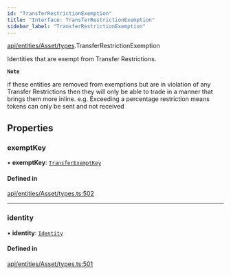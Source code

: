 ```yaml
---
id: "TransferRestrictionExemption"
title: "Interface: TransferRestrictionExemption"
sidebar_label: "TransferRestrictionExemption"
---
```


[api/entities/Asset/types](../../../../../../modules/API/Entities/Asset/Types/Types.md).TransferRestrictionExemption

Identities that are exempt from Transfer Restrictions.

**`Note`**

if these entities are removed from exemptions but are
in violation of any Transfer Restrictions then they will only
be able to trade in a manner that brings them more inline. e.g.
Exceeding a percentage restriction means tokens can only be sent
and not received

## Properties

### exemptKey

• **exemptKey**: [`TransferExemptKey`](../TransferExemptKey/TransferExemptKey.md)

#### Defined in

[api/entities/Asset/types.ts:502](https://github.com/PolymeshAssociation/polymesh-sdk/blob/fbf6882d0/src/api/entities/Asset/types.ts#L502)

___

### identity

• **identity**: [`Identity`](../../../../../../classes/API/Entities/Identity/Identity.md)

#### Defined in

[api/entities/Asset/types.ts:501](https://github.com/PolymeshAssociation/polymesh-sdk/blob/fbf6882d0/src/api/entities/Asset/types.ts#L501)

